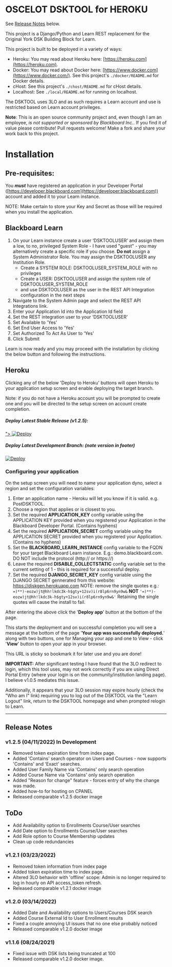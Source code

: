 # OSCELOT DSKTOOL for HEROKU

See [Release Notes](#Release-Notes) below.

This project is a Django/Python and Learn REST replacement for the Original York DSK Building Block for Learn.

This project is built to be deployed in a variety of ways:
    
* Heroku: You may read about Heroku here: [https://heroku.com](https://heroku.com).
* Docker: You may read about Docker here: [https://www.docker.com](https://www.docker.com/). See this project's  `./docker/README.md` for Docker details.
* cHost: See this project's  `./chost/README.md` for cHost details.
* Localhost: See `./local/README.md` for running on localhost.

The DSKTOOL uses 3LO and as such requires a Learn account and use is restricted based on Learn account privileges.

**Note**: This is an open source community project and, even though I am an employee, *is not supported or sponsored by Blackboard Inc.*. If you find it of value please contribute! Pull requests welcome! Make a fork and share your work back to this project.

# Installation

## Pre-requisites:
You ***must*** have registered an application in your Developer Portal ([https://developer.blackboard.com](https://developer.blackboard.com)) account and added it to your Learn instance. 

NOTE: Make certain to store your Key and Secret as those will be required when you install the application.

## Blackboard Learn
1.	On your Learn instance create a user ‘DSKTOOLUSER’ and assign them a low, to no, privileged System Role - I have used "guest" - you may alternatively create a specific role if you choose.
**Do not** assign a System Administrator Role. You may assign the DSKTOOLUSER any Institution Role.
    <ul><li>Create a SYSTEM ROLE: DSKTOOLUSER_SYSTEM_ROLE with no privileges
    <li>Create a USER: DSKTOOLUSER and assign the system role of DSKTOOLUSER_SYSTEM_ROLE
    <li>and use DSKTOOLUSER as the user in the REST API Integration configuration in the next steps
    </ul>
2.	Navigate to the System Admin page and select the REST API Integrations link.
3.	Enter your Application Id into the Application Id field
4.	Set the REST integration user to your ‘DSKTOOLUSER’
5.	Set Available to 'Yes'
6.	Set End User Access to 'Yes'
7.	Set Authorized To Act As User to ‘Yes'
8.	Click Submit


Learn is now ready and you may proceed with the installation by clicking the below button and following the instructions.

## Heroku

Clicking any of the below 'Deploy to Heroku' buttons will open Heroku to your application setup screen and enable deploying the target branch. 

Note: if you do not have a Heroku account you will be prompted to create one and you will be directed to the setup screen on account create completion.


##### Deploy Latest Stable Release (v1.2.5): 
<a href="https://heroku.com/deploy?template=https://github.com/moneil/DSKTOOL-for-Heroku/tree/main">">
  <img src="https://www.herokucdn.com/deploy/button.svg" alt="Deploy"> 
</a>

##### Deploy Latest Development Branch: (note version in footer)
<a href="https://heroku.com/deploy?template=https://github.com/moneil/DSKTOOL-for-Heroku/tree/dev">
  <img src="https://www.herokucdn.com/deploy/button.svg" alt="Deploy"> 
</a>


### Configuring your application
On the setup screen you will need to name your application dyno, select a region and set the configuration variables:
 
1. Enter an application name - Heroku will let you know if it is valid. e.g. PostDSKTOOL.
2. Choose a region that applies or is closest to you.
3. Set the required **APPLICATION\_KEY** config variable using the APPLICATION KEY provided when you registered your Application in the Blackboard Developer Portal. (Contains hyphens)
4. Set the required **APPLICATION\_SECRET** config variable using the APPLICATION SECRET provided when you registered your Application. (Contains no hyphens)
5. Set the **BLACKBOARD\_LEARN\_INSTANCE** config variable to the FQDN for your target Blackboard Learn instance. E.g.: demo.blackboard.com. DO NOT include the protocol (http:// or https://)
6. Leave the required **DISABLE\_COLLECTSTATIC** config variable set to the current setting of 1 - this is required for a successful deploy.
7. Set the required **DJANGO\_SECRET\_KEY** config variable using the DJANGO SECRET gennerated from this website: https://djskgen.herokuapp.com NOTE: remove the single quotes e.g.: 
`=)**)-eozw)jt@hh!lkdc3k-h$gty+12sv)i(r8lp6rn9yn9w&` 
**NOT** 
`'=)**)-eozw)jt@hh!lkdc3k-h$gty+12sv)i(r8lp6rn9yn9w&'`
Retaining the single quotes will cause the install to fail.

After entering the above click the '**Deploy app**' button at the bottom of the page. 

This starts the deployment and on successful completion you will see a message at the bottom of the page '**Your app was successfully deployed.**' along with two buttons, one for Managing your app and one to View - click '**View**' button to open your app in your browser. 

This URL is sticky so bookmark it for later use and you are done!

**IMPORTANT:** After significant testing I have found that the 3LO redirect to login, which this tool uses, may not work correctly if you are using Direct Portal Entry (where your login is on the community/institution landing page). I believe v1.0.5 mediates this issue. 

Additionally, it appears that your 3LO session may expire hourly (check the "Who am I" link) requiring you to log out of the DSKTOOL via the "Learn Logout" link, return to the DSKTOOL homepage and when prompted relogin to Learn.

<hr>

## Release Notes
### v1.2.5 (04/11/2022) In Development
<ul>
  <li>Removed token expiration time from index page.</li>
  <li>Added 'Contains' search operator on Users and Courses - now supports 'Contains' and 'Exact' searches.</li>
  <li>Added User Family Name via 'Contains' only search operation</li>
  <li>Added Course Name via 'Contains' only search operation</li>
  <li>Added "Reason for change" feature - forces entry of why the change was made.
  <li>Added how-to for hosting on CPANEL
  <li>Released comparable v1.2.5 docker image</li>
</ul>

## ToDo
<ul>
  <li>Add Availability option to Enrollments Course/User searches</li>
  <li>Add Date option to Enrollments Course/User searches</li>
  <li>Add Role option to Course Membership updates</li>
  <li>Clean up code redundancies</li>
</ul>

### v1.2.1 (03/23/2022)
<ul>
  <li>Removed token information from index page</li>
  <li>Added token expiration time to index page.</li>
  <li>Altered 3LO behavior with 'offline' scope: Admin is no longer required to log in hourly on API access_token refresh.</li>
  <li>Released comparable v1.2.1 docker image</li>
</ul>

### v1.2.0 (03/14/2022)
<ul>
  <li>Added Date and Availability options to Users/Courses DSK search</li>
  <li>Added Course External Id to User Enrollment results</li>
  <li>Fixed a couple annoying UI issues that no one else probably noticed</li>
  <li>Released comparable v1.2.0 docker image</li>
</ul>

### v1.1.6 (08/24/2021)
<ul>
  <li>Fixed issue with DSK lists being truncated at 100</li>
  <li>Released comparable v1.2.0 docker image.</li>
</ul>


<!-- 
After you create and edit your config.py file in the next step you may then run: python manage.py runserver_plus --cert certname

If Using ngrok run pip install -r requirements.txt . Next run python manage.py migrate to apply the migrations. And last, start the server with python manage.py runserver
If Using your own cert run $ python manage.py runserver_plus --cert certname 
-->